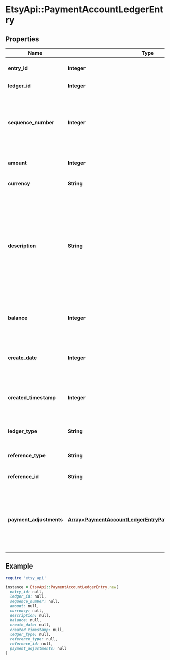 # EtsyApi::PaymentAccountLedgerEntry

## Properties

| Name | Type | Description | Notes |
| ---- | ---- | ----------- | ----- |
| **entry_id** | **Integer** | The ledger entry&#39;s numeric ID. | [optional] |
| **ledger_id** | **Integer** | The ledger&#39;s numeric ID. | [optional] |
| **sequence_number** | **Integer** | The sequence allows ledger entries to be sorted chronologically. The higher the sequence, the more recent the entry. | [optional] |
| **amount** | **Integer** | The amount of money credited to the ledger. | [optional] |
| **currency** | **String** | The currency of the entry on the ledger. | [optional] |
| **description** | **String** | Details what kind of ledger entry this is: a payment, refund, reversal of a failed refund, disbursement, returned disbursement, recoupment, miscellaneous credit, miscellaneous debit, or bill payment. | [optional] |
| **balance** | **Integer** | The amount of money in the shop&#39;s ledger the moment after this entry was applied. | [optional] |
| **create_date** | **Integer** | The date and time the ledger entry was created in Epoch seconds. | [optional] |
| **created_timestamp** | **Integer** | The date and time the ledger entry was created in Epoch seconds. | [optional] |
| **ledger_type** | **String** | The original reference type for the ledger entry. | [optional] |
| **reference_type** | **String** | The object type the ledger entry refers to. | [optional] |
| **reference_id** | **String** | The object id the ledger entry refers to. | [optional] |
| **payment_adjustments** | [**Array&lt;PaymentAccountLedgerEntryPaymentAdjustmentsInner&gt;**](PaymentAccountLedgerEntryPaymentAdjustmentsInner.md) | List of refund objects on an Etsy Payments transaction. All monetary amounts are in USD pennies unless otherwise specified. | [optional] |

## Example

```ruby
require 'etsy_api'

instance = EtsyApi::PaymentAccountLedgerEntry.new(
  entry_id: null,
  ledger_id: null,
  sequence_number: null,
  amount: null,
  currency: null,
  description: null,
  balance: null,
  create_date: null,
  created_timestamp: null,
  ledger_type: null,
  reference_type: null,
  reference_id: null,
  payment_adjustments: null
)
```

